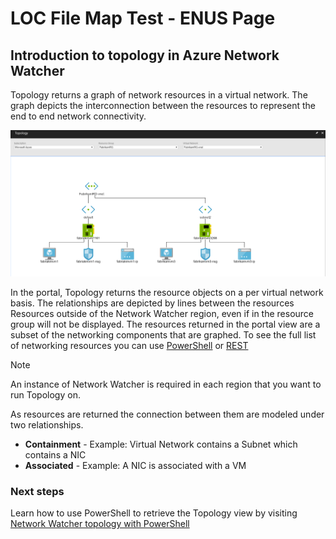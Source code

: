 # LOC File Map Test - ENUS Page

## Introduction to topology in Azure Network Watcher

Topology returns a graph of network resources in a virtual network. The graph depicts the interconnection between the resources to represent the end to end network connectivity.

![topology overview][1]

In the portal, Topology returns the resource objects on a per virtual network basis. The relationships are depicted by lines between the resources Resources outside of the Network Watcher region, even if in the resource group will not be displayed. The resources returned in the portal view are a subset of the networking components that are graphed. To see the full list of networking resources you can use [PowerShell](network-watcher-topology-powershell.md) or [REST](network-watcher-topology-rest.md)

> [!NOTE]
> An instance of Network Watcher is required in each region that you want to run Topology on.

As resources are returned the connection between them are modeled under two relationships.

- **Containment** - Example: Virtual Network contains a Subnet which contains a NIC
- **Associated** - Example: A NIC is associated with a VM

### Next steps

Learn how to use PowerShell to retrieve the Topology view by visiting [Network Watcher topology with PowerShell](network-watcher-topology-powershell.md)

<!--Image references-->

[1]: ./media/network-watcher-topology-overview/topology.png
